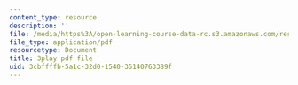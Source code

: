 ```yaml
---
content_type: resource
description: ''
file: /media/https%3A/open-learning-course-data-rc.s3.amazonaws.com/res-6-012-introduction-to-probability-spring-2018/3cbffffb5a1c32d0154035140763389f_7nu97OYx4X4.pdf
file_type: application/pdf
resourcetype: Document
title: 3play pdf file
uid: 3cbffffb-5a1c-32d0-1540-35140763389f
---
```

